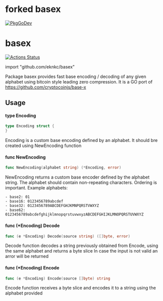 # forked basex
[![PkgGoDev](https://pkg.go.dev/badge/github.com/cention-sany/basex)](https://pkg.go.dev/github.com/cention-sany/basex)

# basex

[![Actions Status](https://github.com/eknkc/basex/workflows/Go/badge.svg)](https://github.com/eknkc/basex/actions)

import "github.com/eknkc/basex"

Package basex provides fast base encoding / decoding of any given alphabet using
bitcoin style leading zero compression. It is a GO port of
https://github.com/cryptocoinjs/base-x

## Usage

#### type Encoding

```go
type Encoding struct {
}
```

Encoding is a custom base encoding defined by an alphabet. It should bre created
using NewEncoding function

#### func  NewEncoding

```go
func NewEncoding(alphabet string) (*Encoding, error)
```
NewEncoding returns a custom base encoder defined by the alphabet string. The
alphabet should contain non-repeating characters. Ordering is important. Example
alphabets:

    - base2: 01
    - base16: 0123456789abcdef
    - base32: 0123456789ABCDEFGHJKMNPQRSTVWXYZ
    - base62: 0123456789abcdefghijklmnopqrstuvwxyzABCDEFGHIJKLMNOPQRSTUVWXYZ

#### func (*Encoding) Decode

```go
func (e *Encoding) Decode(source string) ([]byte, error)
```
Decode function decodes a string previously obtained from Encode, using the same
alphabet and returns a byte slice In case the input is not valid an arror will
be returned

#### func (*Encoding) Encode

```go
func (e *Encoding) Encode(source []byte) string
```
Encode function receives a byte slice and encodes it to a string using the
alphabet provided
